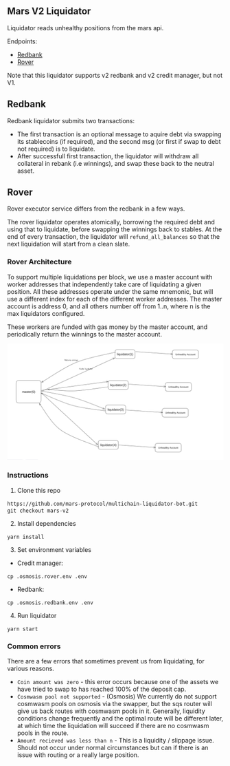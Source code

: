 ## Mars V2 Liquidator
Liquidator reads unhealthy positions from the mars api.

Endpoints:
- [Redbank](https://api.marsprotocol.io/v1/unhealthy_positions/osmosis/redbank)
- [Rover](https://api.marsprotocol.io/v1/unhealthy_positions/osmosis/creditmanager) 

Note that this liquidator supports v2 redbank and v2 credit manager, but not V1.

## Redbank

Redbank liquidator submits two transactions:

- The first transaction is an optional message to aquire debt via swapping its stablecoins (if required), and the second msg (or first if swap to debt not required) is to liquidate. 
- After successfull first transaction, the liquidator will withdraw all collateral in rebank (i.e winnings), and swap these back to the neutral asset.

## Rover

Rover executor service differs from the redbank in a few ways.

The rover liquidator operates atomically, borrowing the required debt and using that to liquidate, before swapping the winnings back to stables. At the end of every transaction, the liquidator will `refund_all_balances` so that the next liquidation will start from a clean slate.

### Rover Architecture

To support multiple liquidations per block, we use a master account with worker addresses that independently take care of liquidating a given position. All these addresses operate under the same mnemonic, but will use a different index for each of the different worker addresses. The master account is address 0, and all others number off from 1..n, where n is the max liquidators configured.

These workers are funded with gas money by the master account, and periodically return the winnings to the master account.

![architecture](./doc/liquidator_account_structure.png)

### Instructions
1. Clone this repo
```shell
https://github.com/mars-protocol/multichain-liquidator-bot.git
git checkout mars-v2
```
2. Install dependencies
```shell
yarn install
```
3. Set environment variables

- Credit manager:

```shell
cp .osmosis.rover.env .env
```

- Redbank:

```shell
cp .osmosis.redbank.env .env
```
4. Run liquidator
```shell
yarn start
```

### Common errors

There are a few errors that sometimes prevent us from liquidating, for various reasons.
- `Coin amount was zero` - this error occurs because one of the assets we have tried to swap to has reached 100% of the deposit cap.
- `Cosmwasm pool not supported` - (Osmosis) We currently do not support cosmwasm pools on osmosis via the swapper, but the sqs router will give us back routes with cosmwasm pools in it. Generally, liquidity conditions change frequently and the optimal route will be different later, at which time the liquidation will succeed if there are no cosmwasm pools in the route.
- `Amount recieved was less than n` - This is a liquidity / slippage issue. Should not occur under normal circumstances but can if there is an issue with routing or a really large position.
